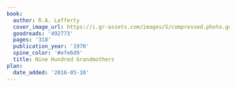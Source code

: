 ```yaml
---
book:
  author: R.A. Lafferty
  cover_image_url: https://i.gr-assets.com/images/S/compressed.photo.goodreads.com/books/1281197263l/492773._SY160_.jpg
  goodreads: '492773'
  pages: '318'
  publication_year: '1970'
  spine_color: '#efe6d9'
  title: Nine Hundred Grandmothers
plan:
  date_added: '2016-05-18'
---
```

